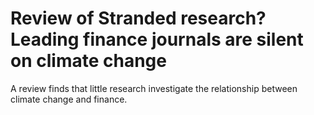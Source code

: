 # Review of Stranded research? Leading finance journals are silent on climate change

A review finds that little research investigate the relationship between climate change and finance.
